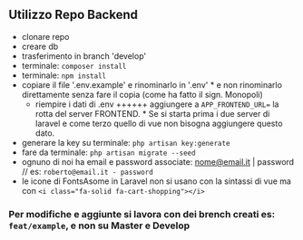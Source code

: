 ## Utilizzo Repo Backend
- clonare repo
- creare db
- trasferimento in branch 'develop'
- terminale: `composer install`
- terminale: `npm install`
- copiare il file '.env.example' e rinominarlo in '.env' * e non rinominarlo direttamente senza fare il copia (come ha fatto il sign. Monopoli)
    - riempire i dati di .env ++++++ aggiungere a `APP_FRONTEND_URL=` la rotta del server FRONTEND. * Se si starta prima i due server di laravel e come terzo quello di vue non bisogna aggiungere questo dato.
- generare la key su terminale: `php artisan key:generate`
- fare da terminale: `php artisan migrate --seed`
- ognuno di noi ha email e password associate: nome@email.it | password // es: `roberto@email.it - password`
- le icone di FontsAsome in Laravel non si usano con la sintassi di vue ma con `<i class="fa-solid fa-cart-shopping"></i>`

### Per modifiche e aggiunte si lavora con dei brench creati es: `feat/example`, e non su Master e Develop